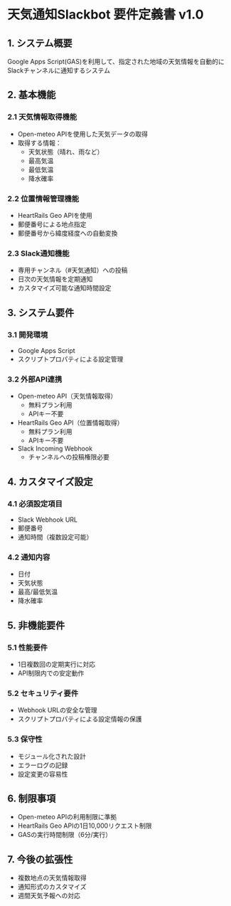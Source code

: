 # 天気通知Slackbot 要件定義書 v1.0

## 1. システム概要
Google Apps Script(GAS)を利用して、指定された地域の天気情報を自動的にSlackチャンネルに通知するシステム

## 2. 基本機能
### 2.1 天気情報取得機能
- Open-meteo APIを使用した天気データの取得
- 取得する情報：
  - 天気状態（晴れ、雨など）
  - 最高気温
  - 最低気温
  - 降水確率

### 2.2 位置情報管理機能
- HeartRails Geo APIを使用
- 郵便番号による地点指定
- 郵便番号から緯度経度への自動変換

### 2.3 Slack通知機能
- 専用チャンネル（#天気通知）への投稿
- 日次の天気情報を定期通知
- カスタマイズ可能な通知時間設定

## 3. システム要件
### 3.1 開発環境
- Google Apps Script
- スクリプトプロパティによる設定管理

### 3.2 外部API連携
- Open-meteo API（天気情報取得）
  - 無料プラン利用
  - APIキー不要
- HeartRails Geo API（位置情報取得）
  - 無料プラン利用
  - APIキー不要
- Slack Incoming Webhook
  - チャンネルへの投稿権限必要

## 4. カスタマイズ設定
### 4.1 必須設定項目
- Slack Webhook URL
- 郵便番号
- 通知時間（複数設定可能）

### 4.2 通知内容
- 日付
- 天気状態
- 最高/最低気温
- 降水確率

## 5. 非機能要件
### 5.1 性能要件
- 1日複数回の定期実行に対応
- API制限内での安定動作

### 5.2 セキュリティ要件
- Webhook URLの安全な管理
- スクリプトプロパティによる設定情報の保護

### 5.3 保守性
- モジュール化された設計
- エラーログの記録
- 設定変更の容易性

## 6. 制限事項
- Open-meteo APIの利用制限に準拠
- HeartRails Geo APIの1日10,000リクエスト制限
- GASの実行時間制限（6分/実行）

## 7. 今後の拡張性
- 複数地点の天気情報取得
- 通知形式のカスタマイズ
- 週間天気予報への対応 